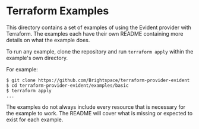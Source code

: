 # Terraform Examples

This directory contains a set of examples of using the Evident provider with Terraform. The examples each have their own README containing more details on what the example does.

To run any example, clone the repository and run `terraform apply` within
the example's own directory.

For example:

```
$ git clone https://github.com/Brightspace/terraform-provider-evident
$ cd terraform-provider-evident/examples/basic
$ terraform apply
...
```


The examples do not always include every resource that is necessary for the example to work. The README will cover what is missing or expected to exist for each example.